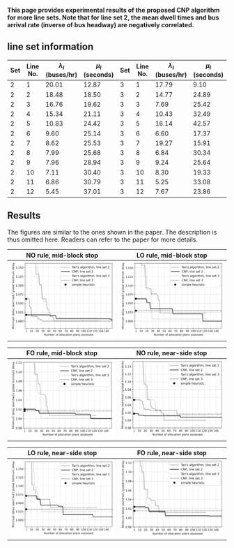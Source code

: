 **This page provides experimental results of the proposed CNP algorithm for more line sets. Note that for line set 2, the mean dwell times and bus arrival rate (inverse of bus headway) are negatively correlated.**

## line set information
| Set | Line No. | $\lambda_l$ (buses/hr) | $\mu_l$ (seconds) | Set | Line No. | $\lambda_l$ (buses/hr) | $\mu_l$ (seconds) |
|-----|-----|-----|-----|-----|-----|-----|-----|
| 2 | 1 | 20.01 | 12.87 | 3 | 1 | 17.79 | 9.10 | 
| 2 | 2 | 18.48 | 18.50 | 3 | 2 | 14.77 | 24.89 | 
| 2 | 3 | 16.76 | 19.62 | 3 | 3 | 7.69 | 25.42 | 
| 2 | 4 | 15.34 | 21.11 | 3 | 4 | 10.43 | 32.49 | 
| 2 | 5 | 10.83 | 24.42 | 3 | 5 | 16.14 | 42.57 | 
| 2 | 6 | 9.60 | 25.14 |  3 | 6 | 6.60 | 17.37 | 
| 2 | 7 | 8.62 | 25.53 |  3 | 7 | 19.27 | 15.91 | 
| 2 | 8 | 7.99 | 25.68 |  3 | 8 | 6.84 | 30.34 | 
| 2 | 9 | 7.96 | 28.94 |  3 | 9 | 9.24 | 25.64 | 
| 2 | 10 | 7.11 | 30.40 |  3 | 10 | 8.30 | 19.33 | 
| 2 | 11 | 6.86 | 30.79 |  3 | 11 | 5.25 | 33.08 | 
| 2 | 12 | 5.45 | 37.01 |  3 | 12 | 7.67 | 23.86 | 

## Results

The figures are similar to the ones shown in the paper. The description is thus omitted here. Readers can refer to the paper for more details. 

| NO rule, mid-block stop | LO rule, mid-block stop|
| ----------------------------------- | ----------------------------------- |
| ![cat](figs/c%3D2_FIFO_iso.jpg) | ![dog](figs/c%3D2_LO-Out_iso.jpg) |

| FO rule, mid-block stop | NO rule, near-side stop|
| ----------------------------------- | ----------------------------------- |
| ![cat](figs/c%3D2_FO-Free_iso.jpg) | ![dog](figs/c%3D2_FIFO_near.jpg) |

| LO rule, near-side stop | FO rule, near-side stop|
| ----------------------------------- | ----------------------------------- |
| ![cat](figs/c%3D2_LO-Out_near.jpg) | ![dog](figs/c%3D2_FO-Free_near.jpg) |
